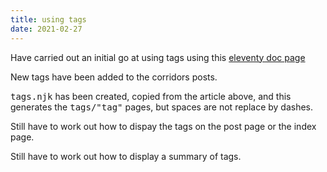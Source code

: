 ```yaml
---
title: using tags
date: 2021-02-27
---
```


Have carried out an initial go at using tags using this [eleventy doc page](https://www.11ty.dev/docs/quicktips/tag-pages/)

New tags have been added to the corridors posts.

<kbd>tags.njk</kbd> has been created, copied from the article above, and this generates the <kbd>tags/"tag"</kbd> pages, but spaces are not replace by dashes.

Still have to work out how to dispay the tags on the post page or the index page.

Still have to work out how to display a summary of tags.
